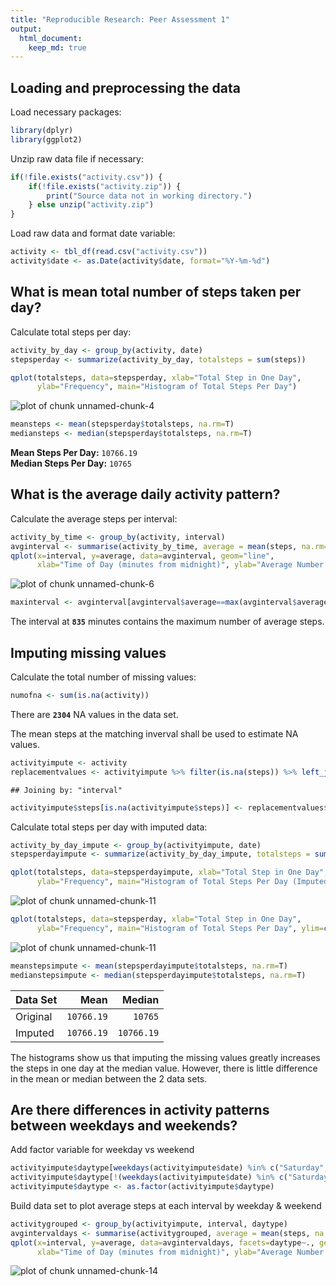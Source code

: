 ```yaml
---
title: "Reproducible Research: Peer Assessment 1"
output: 
  html_document:
    keep_md: true
---
```



## Loading and preprocessing the data
Load necessary packages:

```r
library(dplyr)
library(ggplot2)
```

Unzip raw data file if necessary:

```r
if(!file.exists("activity.csv")) {
    if(!file.exists("activity.zip")) {
        print("Source data not in working directory.")
    } else unzip("activity.zip")
}
```

Load raw data and format date variable:

```r
activity <- tbl_df(read.csv("activity.csv"))
activity$date <- as.Date(activity$date, format="%Y-%m-%d")
```


## What is mean total number of steps taken per day?
Calculate total steps per day:

```r
activity_by_day <- group_by(activity, date)
stepsperday <- summarize(activity_by_day, totalsteps = sum(steps))
```



```r
qplot(totalsteps, data=stepsperday, xlab="Total Step in One Day",
      ylab="Frequency", main="Histogram of Total Steps Per Day")
```

![plot of chunk unnamed-chunk-4](figure/unnamed-chunk-4-1.png) 


```r
meansteps <- mean(stepsperday$totalsteps, na.rm=T)
mediansteps <- median(stepsperday$totalsteps, na.rm=T)
```

**Mean Steps Per Day:** ``10766.19``  
**Median Steps Per Day:** ``10765``  

## What is the average daily activity pattern?
Calculate the average steps per interval:

```r
activity_by_time <- group_by(activity, interval)
avginterval <- summarise(activity_by_time, average = mean(steps, na.rm=T))
qplot(x=interval, y=average, data=avginterval, geom="line",
      xlab="Time of Day (minutes from midnight)", ylab="Average Number of Steps Recorded")
```

![plot of chunk unnamed-chunk-6](figure/unnamed-chunk-6-1.png) 



```r
maxinterval <- avginterval[avginterval$average==max(avginterval$average),1]
```

The interval at **``835``** minutes contains the maximum number of average steps.

## Imputing missing values
Calculate the total number of missing values:

```r
numofna <- sum(is.na(activity))
```

There are **``2304``** NA values in the data set.

The mean steps at the matching inverval shall be used to estimate NA values.


```r
activityimpute <- activity
replacementvalues <- activityimpute %>% filter(is.na(steps)) %>% left_join(avginterval)
```

```
## Joining by: "interval"
```

```r
activityimpute$steps[is.na(activityimpute$steps)] <- replacementvalues$average
```

Calculate total steps per day with imputed data:

```r
activity_by_day_impute <- group_by(activityimpute, date)
stepsperdayimpute <- summarize(activity_by_day_impute, totalsteps = sum(steps))
```



```r
qplot(totalsteps, data=stepsperdayimpute, xlab="Total Step in One Day",
      ylab="Frequency", main="Histogram of Total Steps Per Day (Imputed Data)")
```

![plot of chunk unnamed-chunk-11](figure/unnamed-chunk-11-1.png) 

```r
qplot(totalsteps, data=stepsperday, xlab="Total Step in One Day",
      ylab="Frequency", main="Histogram of Total Steps Per Day", ylim=c(0,12.5))
```

![plot of chunk unnamed-chunk-11](figure/unnamed-chunk-11-2.png) 


```r
meanstepsimpute <- mean(stepsperdayimpute$totalsteps, na.rm=T)
medianstepsimpute <- median(stepsperdayimpute$totalsteps, na.rm=T)
```


|Data Set| Mean| Median|
|--------|----:|------:|
|Original| ``10766.19``| ``10765``|
|Imputed| ``10766.19``| ``10766.19``|

The histograms show us that imputing the missing values greatly increases the steps in one day at the median value. 
However, there is little difference in the mean or median between the 2 data sets.

## Are there differences in activity patterns between weekdays and weekends?
Add factor variable for weekday vs weekend

```r
activityimpute$daytype[weekdays(activityimpute$date) %in% c("Saturday","Sunday")] <- "weekend"
activityimpute$daytype[!(weekdays(activityimpute$date) %in% c("Saturday","Sunday"))] <- "weekday"
activityimpute$daytype <- as.factor(activityimpute$daytype)
```

Build data set to plot average steps at each interval by weekday & weekend

```r
activitygrouped <- group_by(activityimpute, interval, daytype)
avgintervaldays <- summarise(activitygrouped, average = mean(steps, na.rm=T))
qplot(x=interval, y=average, data=avgintervaldays, facets=daytype~., geom="line",
      xlab="Time of Day (minutes from midnight)", ylab="Average Number of Steps Recorded")
```

![plot of chunk unnamed-chunk-14](figure/unnamed-chunk-14-1.png) 
